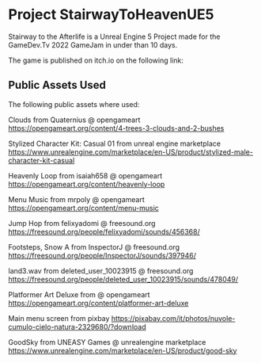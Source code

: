 # Project StairwayToHeavenUE5

Stairway to the Afterlife is a Unreal Engine 5 Project made for the GameDev.Tv 2022 GameJam in under than 10 days.

The game is published on itch.io on the following link:

## Public Assets Used

The following public assets where used:

Clouds from Quaternius @ opengameart
https://opengameart.org/content/4-trees-3-clouds-and-2-bushes

Stylized Character Kit: Casual 01 from unreal engine marketplace
https://www.unrealengine.com/marketplace/en-US/product/stylized-male-character-kit-casual

Heavenly Loop from isaiah658 @ opengameart
https://opengameart.org/content/heavenly-loop

Menu Music from mrpoly @ opengameart
https://opengameart.org/content/menu-music

Jump Hop from felixyadomi @ freesound.org
https://freesound.org/people/felixyadomi/sounds/456368/

Footsteps, Snow A from InspectorJ @ freesound.org
https://freesound.org/people/InspectorJ/sounds/397946/

land3.wav from deleted_user_10023915 @ freesound.org
https://freesound.org/people/deleted_user_10023915/sounds/478049/

Platformer Art Deluxe from @ opengameart
https://opengameart.org/content/platformer-art-deluxe

Main menu screen from pixbay
https://pixabay.com/it/photos/nuvole-cumulo-cielo-natura-2329680/?download

GoodSky from UNEASY Games @ unrealengine marketplace
https://www.unrealengine.com/marketplace/en-US/product/good-sky